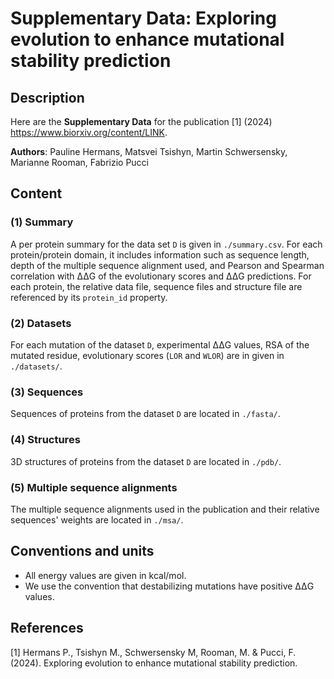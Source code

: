 

# Supplementary Data: Exploring evolution to enhance mutational stability prediction

## Description

Here are the **Supplementary Data** for the publication [1] (2024) <https://www.biorxiv.org/content/LINK>.

**Authors**: Pauline Hermans, Matsvei Tsishyn, Martin Schwersensky, Marianne Rooman, Fabrizio Pucci

## Content

### (1) Summary

A per protein summary for the data set `D` is given in `./summary.csv`. For each protein/protein domain, it includes information such as sequence length, depth of the multiple sequence alignment used, and Pearson and Spearman correlation with ΔΔG of the evolutionary scores and ΔΔG predictions.
For each protein, the relative data file, sequence files and structure file are referenced by its `protein_id` property.

### (2) Datasets

For each mutation of the dataset `D`, experimental ΔΔG values, RSA of the mutated residue, evolutionary scores (`LOR` and `WLOR`) are in given in `./datasets/`.

### (3) Sequences

Sequences of proteins from the dataset `D` are located in `./fasta/`.

### (4) Structures

3D structures of proteins from the dataset `D` are located in `./pdb/`.

### (5) Multiple sequence alignments

The multiple sequence alignments used in the publication and their relative sequences' weights are located in `./msa/`.

## Conventions and units

- All energy values are given in kcal/mol.
- We use the convention that destabilizing mutations have positive ΔΔG values.

## References

  [1] Hermans P., Tsishyn M., Schwersensky M, Rooman, M. & Pucci, F. (2024). Exploring evolution to enhance mutational stability prediction.
